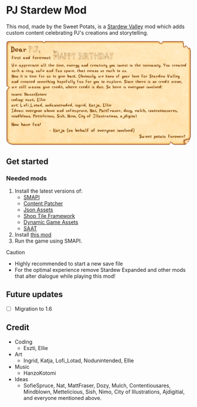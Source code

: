 # PJ Stardew Mod
This mod, made by the Sweet Potats, is a [Stardew Valley](http://stardewvalley.net/) mod which adds custom content celebrating PJ's creations and storytelling.

![Credit image](credit.png "Credit")

## Get started
### Needed mods
1. Install the latest versions of:
   * [SMAPI](https://smapi.io/)
   * [Content Patcher](https://www.nexusmods.com/stardewvalley/mods/1915)
   * [Json Assets](https://www.nexusmods.com/stardewvalley/mods/1720)
   * [Shop Tile Framework](https://www.nexusmods.com/stardewvalley/mods/5005) 
   * [Dynamic Game Assets](https://www.nexusmods.com/stardewvalley/mods/9365) 
   * [SAAT](https://www.nexusmods.com/stardewvalley/mods/10747)
2. Install [this mod](https://github.com/animatedrice/DefinitelyNotASecretMod/releases/download/v.1.0.1/PjStardewMod.zip)
3. Run the game using SMAPI.

>[!CAUTION]
> * Highly recommended to start a new save file
> * For the optimal experience remove Stardew Expanded and other mods that alter dialogue while playing this mod!

## Future updates 
- [ ] Migration to 1.6
  
 ## Credit
 * Coding
     * Eszti, Ellie
 * Art
     * Ingrid, Katja, Lofi_Lotad, Nodunintended, Ellie
* Music
     * HanzoKotomi
* Ideas
   * SofieSpruce, Nat, MattFraser, Dozy, Mulch, Contentiousares, Mindblown, Mettelicious, Sish, Nimo, City of Illustrations, Ajdigitial, and everyone mentioned above.
 

